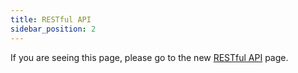 ```yaml
---
title: RESTful API
sidebar_position: 2
---
```


<meta http-equiv="refresh" content="0; URL='https://weaviate.io/developers/weaviate/api/rest'" />

If you are seeing this page, please go to the new [RESTful API](https://weaviate.io/developers/weaviate/api/rest) page.
